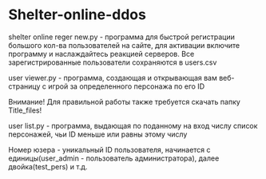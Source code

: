 # Shelter-online-ddos

shelter online reger new.py - программа для быстрой регистрации большого кол-ва пользователей на сайте, для активации включите программу и наслаждайтесь реакцией серверов. Все зарегистрированные пользователи сохраняются в users.csv





user viewer.py - программа, создающая и открывающая вам веб-страницу с игрой за определенного персонажа по его ID

Внимание! Для правильной работы также требуется скачать папку Title_files!

user list.py - программа, выдающая по поданному на вход числу список персонажей, чьи ID меньше или равны этому числу

Номер юзера - уникальный ID пользователя, начинается с единицы(user_admin - пользователь администратора), далее двойка(test_pers) и т.д.
